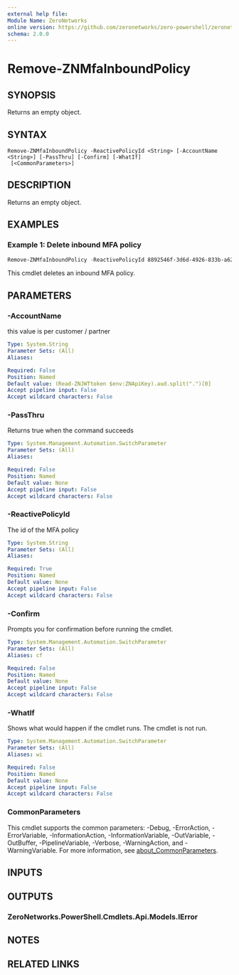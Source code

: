 ```yaml
---
external help file:
Module Name: ZeroNetworks
online version: https://github.com/zeronetworks/zero-powershell/zeronetworks/remove-znmfainboundpolicy
schema: 2.0.0
---
```


# Remove-ZNMfaInboundPolicy

## SYNOPSIS
Returns an empty object.

## SYNTAX

```
Remove-ZNMfaInboundPolicy -ReactivePolicyId <String> [-AccountName <String>] [-PassThru] [-Confirm] [-WhatIf]
 [<CommonParameters>]
```

## DESCRIPTION
Returns an empty object.

## EXAMPLES

### Example 1: Delete inbound MFA policy
```powershell
Remove-ZNMfaInboundPolicy -ReactivePolicyId 8892546f-3d6d-4926-833b-a62430feb2e6
```

This cmdlet deletes an inbound MFA policy.

## PARAMETERS

### -AccountName
this value is per customer / partner

```yaml
Type: System.String
Parameter Sets: (All)
Aliases:

Required: False
Position: Named
Default value: (Read-ZNJWTtoken $env:ZNApiKey).aud.split(".")[0]
Accept pipeline input: False
Accept wildcard characters: False
```

### -PassThru
Returns true when the command succeeds

```yaml
Type: System.Management.Automation.SwitchParameter
Parameter Sets: (All)
Aliases:

Required: False
Position: Named
Default value: None
Accept pipeline input: False
Accept wildcard characters: False
```

### -ReactivePolicyId
The id of the MFA policy

```yaml
Type: System.String
Parameter Sets: (All)
Aliases:

Required: True
Position: Named
Default value: None
Accept pipeline input: False
Accept wildcard characters: False
```

### -Confirm
Prompts you for confirmation before running the cmdlet.

```yaml
Type: System.Management.Automation.SwitchParameter
Parameter Sets: (All)
Aliases: cf

Required: False
Position: Named
Default value: None
Accept pipeline input: False
Accept wildcard characters: False
```

### -WhatIf
Shows what would happen if the cmdlet runs.
The cmdlet is not run.

```yaml
Type: System.Management.Automation.SwitchParameter
Parameter Sets: (All)
Aliases: wi

Required: False
Position: Named
Default value: None
Accept pipeline input: False
Accept wildcard characters: False
```

### CommonParameters
This cmdlet supports the common parameters: -Debug, -ErrorAction, -ErrorVariable, -InformationAction, -InformationVariable, -OutVariable, -OutBuffer, -PipelineVariable, -Verbose, -WarningAction, and -WarningVariable. For more information, see [about_CommonParameters](http://go.microsoft.com/fwlink/?LinkID=113216).

## INPUTS

## OUTPUTS

### ZeroNetworks.PowerShell.Cmdlets.Api.Models.IError

## NOTES

## RELATED LINKS

